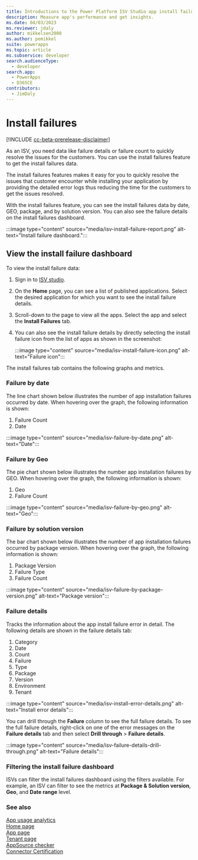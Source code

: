 ```yaml
---
title: Introductions to the Power Platform ISV Studio app install failure analytics| Microsoft Docs
description: Measure app's performance and get insights.
ms.date: 04/03/2023
ms.reviewer: jdaly
author: mikkelsen2000
ms.author: pemikkel
suite: powerapps
ms.topic: article
ms.subservice: developer
search.audienceType: 
  - developer
search.app: 
  - PowerApps
  - D365CE
contributors: 
  - JimDaly
---
```


# Install failures


[!INCLUDE [cc-beta-prerelease-disclaimer](../../includes/cc-beta-prerelease-disclaimer.md)]

As an ISV, you need data like failure details or failure count to quickly resolve the issues for the customers. You can use the install failures feature to get the install failures data.

The install failures features makes it easy for you to quickly resolve the issues that customer encounter while installing your application by providing the detailed error logs thus reducing the time for the customers to get the issues resolved.

With the install failures feature, you can see the install failures data by date, GEO, package, and by solution version. You can also see the failure details on the install failures dashboard.

:::image type="content" source="media/isv-install-failure-report.png" alt-text="Install failure dashboard.":::
 
## View the install failure dashboard

To view the install failure data:

1. Sign in to [ISV studio](https://aka.ms/ISVStudio/).
1. On the **Home** page, you can see a list of published applications. Select the desired application for which you want to see the install failure details.
1. Scroll-down to the page to view all the apps. Select the app and select the **Install Failures** tab.
1. You can also see the install failure details by directly selecting the install failure icon from the list of apps as shown in the screenshot:

   :::image type="content" source="media/isv-install-failure-icon.png" alt-text="Failure icon":::

The install failures tab contains the following graphs and metrics.

### Failure by date

The line chart shown below illustrates the number of app installation failures occurred by date. When hovering over the graph, the following information is shown:

 1. Failure Count
 1. Date

:::image type="content" source="media/isv-failure-by-date.png" alt-text="Date":::

### Failure by Geo

The pie chart shown below illustrates the number app installation failures by GEO. When hovering over the graph, the following information is shown:

1. Geo 
1. Failure Count

:::image type="content" source="media/isv-failure-by-geo.png" alt-text="Geo":::

### Failure by solution version

The bar chart shown below illustrates the number of app installation failures occurred by package version. When hovering over the graph, the following information is shown:

1. Package Version
1. Failure Type
1. Failure Count

:::image type="content" source="media/isv-failure-by-package-version.png" alt-text="Package version":::

### Failure details

Tracks the information about the app install failure error in detail. The following details are shown in the failure details tab:

1. Category
1. Date
1. Count
1. Failure
1. Type
1. Package
1. Version
1. Environment
1. Tenant

:::image type="content" source="media/isv-install-error-details.png" alt-text="Install error details":::

You can drill through the **Failure** column to see the full failure details. To see the full failure details, right-click on one of the error messages on the **Failure details** tab and then select **Drill through** > **Failure details**.

:::image type="content" source="media/isv-failure-details-drill-through.png" alt-text="Failure details":::

### Filtering the install failure dashboard

ISVs can filter the install failures dashboard using the filters available. For example, an ISV can filter to see the metrics at **Package & Solution version**, **Geo**, and **Date range** level.

### See also

[App usage analytics](usage-analytics.md)<br/>
[Home page](home.md)  
[App page](app.md)<br/> 
[Tenant page](tenant.md)<br/>
[AppSource checker](appsource-checker.md)<br/>
[Connector Certification](connector-certification.md)